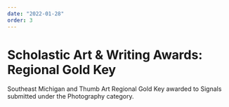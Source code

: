 ```yaml
---
date: "2022-01-28"
order: 3
---
```


# Scholastic Art & Writing Awards: Regional Gold Key

Southeast Michigan and Thumb Art Regional Gold Key awarded to Signals submitted under the Photography category.
